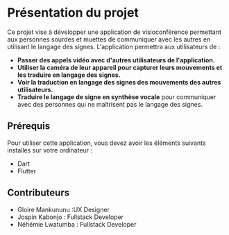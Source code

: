 # Présentation du projet

Ce projet vise à développer une application de visioconférence permettant aux personnes sourdes et muettes de communiquer avec les autres en utilisant le langage des signes. L'application permettra aux utilisateurs de :
- **Passer des appels vidéo avec d'autres utilisateurs de l'application.**
- **Utiliser la caméra de leur appareil pour capturer leurs mouvements et les traduire en langage des signes.**
- **Voir la traduction en langage des signes des mouvements des autres utilisateurs.**
- **Traduire le langage de signe en synthèse vocale** pour communiquer avec des personnes qui ne maîtrisent pas le langage des signes.

## Prérequis
Pour utiliser cette application, vous devez avoir les éléments suivants installés sur votre ordinateur :
- Dart
- Flutter

## Contributeurs
- Gloire Mankununu :UX Designer
- Jospin Kabonjo : Fullstack Developer
- Néhémie Lwatumba : Fullstack Developer

